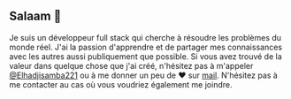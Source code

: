 ## Salaam 👋
Je suis un développeur full stack qui cherche à résoudre les problèmes du monde réel. J'ai la passion d'apprendre et de partager mes connaissances avec les autres aussi publiquement que possible. 
Si vous avez trouvé de la valeur dans quelque chose que j'ai créé, n'hésitez pas à m'appeler [@Elhadjisamba221](https://twitter.com/Elhadjisamba221/) ou à me donner un peu de ♥ sur [mail](mailto:baelhadjisamba40@gmail.com). N'hésitez pas à me contacter au cas où vous voudriez également me joindre.

